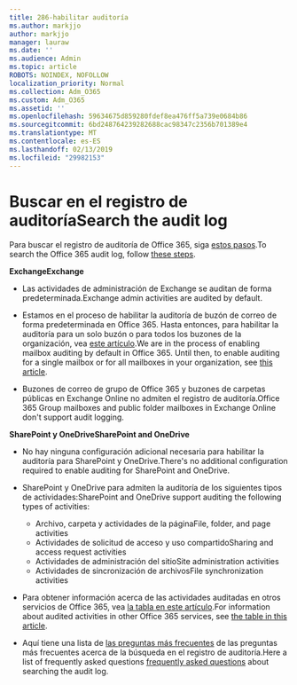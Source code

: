 ```yaml
---
title: 286-habilitar auditoría
ms.author: markjjo
author: markjjo
manager: lauraw
ms.date: ''
ms.audience: Admin
ms.topic: article
ROBOTS: NOINDEX, NOFOLLOW
localization_priority: Normal
ms.collection: Adm_O365
ms.custom: Adm_O365
ms.assetid: ''
ms.openlocfilehash: 59634675d859280fdef8ea476ff5a739e0684b86
ms.sourcegitcommit: 6bd248764239282688cac98347c2356b701389e4
ms.translationtype: MT
ms.contentlocale: es-ES
ms.lasthandoff: 02/13/2019
ms.locfileid: "29982153"
---
```

# <a name="search-the-audit-log"></a><span data-ttu-id="ea887-102">Buscar en el registro de auditoría</span><span class="sxs-lookup"><span data-stu-id="ea887-102">Search the audit log</span></span>

<span data-ttu-id="ea887-103">Para buscar el registro de auditoría de Office 365, siga [estos pasos](https://docs.microsoft.com/office365/securitycompliance/search-the-audit-log-in-security-and-compliance#search-the-audit-log).</span><span class="sxs-lookup"><span data-stu-id="ea887-103">To search the Office 365 audit log, follow [these steps](https://docs.microsoft.com/office365/securitycompliance/search-the-audit-log-in-security-and-compliance#search-the-audit-log).</span></span> 

<span data-ttu-id="ea887-104">**Exchange**</span><span class="sxs-lookup"><span data-stu-id="ea887-104">**Exchange**</span></span>

- <span data-ttu-id="ea887-105">Las actividades de administración de Exchange se auditan de forma predeterminada.</span><span class="sxs-lookup"><span data-stu-id="ea887-105">Exchange admin activities are audited by default.</span></span>

- <span data-ttu-id="ea887-p101">Estamos en el proceso de habilitar la auditoría de buzón de correo de forma predeterminada en Office 365. Hasta entonces, para habilitar la auditoría para un solo buzón o para todos los buzones de la organización, vea [este artículo](https://docs.microsoft.com/office365/securitycompliance/enable-mailbox-auditing).</span><span class="sxs-lookup"><span data-stu-id="ea887-p101">We are in the process of enabling mailbox auditing by default in Office 365. Until then, to enable auditing for a single mailbox or for all mailboxes in your organization, see  [this article](https://docs.microsoft.com/office365/securitycompliance/enable-mailbox-auditing).</span></span>

- <span data-ttu-id="ea887-108">Buzones de correo de grupo de Office 365 y buzones de carpetas públicas en Exchange Online no admiten el registro de auditoría.</span><span class="sxs-lookup"><span data-stu-id="ea887-108">Office 365 Group mailboxes and public folder mailboxes in Exchange Online don't support audit logging.</span></span>

<span data-ttu-id="ea887-109">**SharePoint y OneDrive**</span><span class="sxs-lookup"><span data-stu-id="ea887-109">**SharePoint and OneDrive**</span></span>

- <span data-ttu-id="ea887-110">No hay ninguna configuración adicional necesaria para habilitar la auditoría para SharePoint y OneDrive.</span><span class="sxs-lookup"><span data-stu-id="ea887-110">There's no additional configuration required to enable auditing for SharePoint and OneDrive.</span></span>

- <span data-ttu-id="ea887-111">SharePoint y OneDrive para admiten la auditoría de los siguientes tipos de actividades:</span><span class="sxs-lookup"><span data-stu-id="ea887-111">SharePoint and OneDrive support auditing the following types of activities:</span></span> 

    - <span data-ttu-id="ea887-112">Archivo, carpeta y actividades de la página</span><span class="sxs-lookup"><span data-stu-id="ea887-112">File, folder, and page activities</span></span>
    - <span data-ttu-id="ea887-113">Actividades de solicitud de acceso y uso compartido</span><span class="sxs-lookup"><span data-stu-id="ea887-113">Sharing and access request activities</span></span>
    - <span data-ttu-id="ea887-114">Actividades de administración del sitio</span><span class="sxs-lookup"><span data-stu-id="ea887-114">Site administration activities</span></span>
    - <span data-ttu-id="ea887-115">Actividades de sincronización de archivos</span><span class="sxs-lookup"><span data-stu-id="ea887-115">File synchronization activities</span></span>

- <span data-ttu-id="ea887-116">Para obtener información acerca de las actividades auditadas en otros servicios de Office 365, vea [la tabla en este artículo](https://docs.microsoft.com/office365/securitycompliance/search-the-audit-log-in-security-and-compliance#audited-activities).</span><span class="sxs-lookup"><span data-stu-id="ea887-116">For information about audited activities in other Office 365 services, see  [the table in this article](https://docs.microsoft.com/office365/securitycompliance/search-the-audit-log-in-security-and-compliance#audited-activities).</span></span>

- <span data-ttu-id="ea887-117">Aquí tiene una lista de [las preguntas más frecuentes](https://docs.microsoft.com/office365/securitycompliance/search-the-audit-log-in-security-and-compliance#frequently-asked-questions) de las preguntas más frecuentes acerca de la búsqueda en el registro de auditoría.</span><span class="sxs-lookup"><span data-stu-id="ea887-117">Here a list of frequently asked questions [frequently asked questions](https://docs.microsoft.com/office365/securitycompliance/search-the-audit-log-in-security-and-compliance#frequently-asked-questions) about searching the audit log.</span></span>